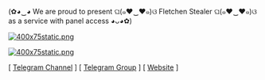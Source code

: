 (✿◕‿◕ We are proud to present ଘ(๑♥‿♥๑)ଓ Fletchen Stealer ଘ(๑♥‿♥๑)ଓ as a service with panel access ◕ᴗ◕✿)

[![400x75static.png](https://i.postimg.cc/HWXvhxNw/400x75static.png)](https://postimg.cc/kDMyVnqG)

[![400x75static.png](https://i.postimg.cc/HWXvhxNw/400x75static.png)](https://postimg.cc/kDMyVnqG)

[ [Telegram Channel](https://t.me/fletchenbeta) ] [ [Telegram Group](https://t.me/fletchenchat) ] [ [Website](https://fletchen.to) ]
